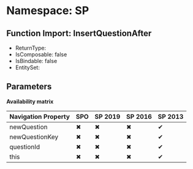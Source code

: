 # Namespace: SP

## Function Import: InsertQuestionAfter

- ReturnType: 
- IsComposable: false
- IsBindable: false
- EntitySet: 

## Parameters

**Availability matrix**

Navigation Property | SPO | SP 2019 | SP 2016 | SP 2013
----------|-----|---------|---------|--------
newQuestion | ✖ | ✖ | ✖ | ✔
newQuestionKey | ✖ | ✖ | ✖ | ✔
questionId | ✖ | ✖ | ✖ | ✔
this | ✖ | ✖ | ✖ | ✔

